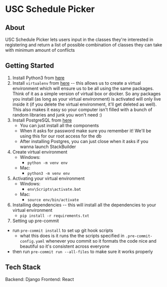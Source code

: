 # USC Schedule Picker

## About

USC Schedule Picker lets users input in the classes they're interested in registering and return a list of possible combination of classes they can take with minimum amount of conflicts

## Getting Started

1. Install Python3 from [here](https://www.python.org/downloads/)
2. Install `virtualenv` from [here](https://pypi.org/project/virtualenv/) -- this allows us to create a virtual environment which will ensure us to be all using the same packages. Think of it as a simple version of virtual box or docker. So any packages you install (as long as your virtual environment) is activated will only live inside it (if you delete the virtual environment, it'll get deleted as well). This also makes it easy so your computer isn't filled with a bunch of random libraries and junk you won't need :)
3. Install PostgreSQL from [here](https://www.enterprisedb.com/downloads/postgres-postgresql-downloads)
   - You can just install all the components
   - When it asks for password make sure you remember it! We'll be using this for our root access for the db
   - After installing Postgres, you can just close when it asks if you wanna launch StackBuilder
4. Create virtual environment
   - Windows:
     - `python -m venv env`
   - Mac:
     - `python3 -m venv env`
5. Activating your virtual environment
   - Windows:
     - `env\Scripts\activate.bat`
   - Mac:
     - `source env/bin/activate`
6. Installing dependencies -- this will install all the dependencies to your virtual environment
   - `pip install -r requirements.txt`
7. Setting up pre-commit
- run `pre-commit install` to set up git hook scripts 
	- what this does is it runs the the scripts specified in `.pre-commit-config.yaml` whenever you commit so it formats the code nice and beautiful so it's consistent across everyone
- then run `pre-commit run --all-files` to make sure it works properly

## Tech Stack

Backend: Django
Frontend: React
